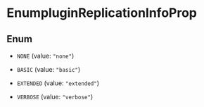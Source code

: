

# EnumpluginReplicationInfoProp

## Enum


* `NONE` (value: `"none"`)

* `BASIC` (value: `"basic"`)

* `EXTENDED` (value: `"extended"`)

* `VERBOSE` (value: `"verbose"`)



